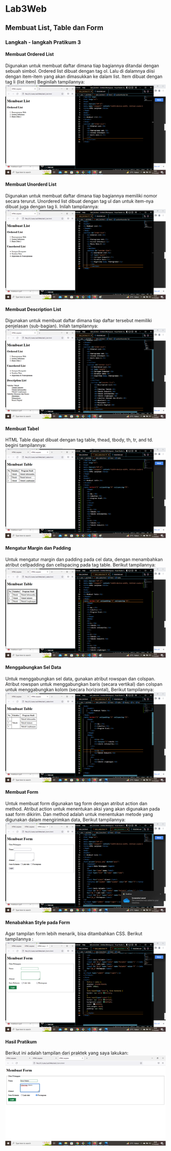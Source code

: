 # Lab3Web
## Membuat List, Table dan Form
### Langkah - langkah Pratikum 3

#### Membuat Ordered List
Digunakan untuk membuat daftar dimana tiap bagiannya ditandai dengan sebuah simbol. Ordered list dibuat dengan tag ol. Lalu di dalamnya diisi dengan item-item yang akan dimasukkan ke dalam list. Item dibuat dengan tag li (list item) Beginilah tampilannya:
![gambar1](screenshot/ss1.png)

#### Membuat Unorderd List
Digunakan untuk membuat daftar dimana tiap bagiannya memiliki nomor secara terurut. Unordered list dibuat dengan tag ul dan untuk item-nya dibuat juga dengan tag li. Inilah tampilannya:
![gambar2](screenshot/ss2.png)

#### Membuat Description List
Digunakan untuk membuat daftar dimana tiap daftar tersebut memiliki penjelasan (sub-bagian). Inilah tampilannya:
![gambar3](screenshot/ss3.png)

#### Membuat Tabel
HTML Table dapat dibuat dengan tag table, thead, tbody, th, tr, and td. begini tampilannya:
![gambar4](screenshot/ss4.png)

#### Mengatur Margin dan Padding
Untuk mengatur margin dan padding pada cel data, dengan menambahkan atribut cellpadding dan cellspacing pada tag table. Berikut tampilannya:
![gambar5](screenshot/ss5.png)

#### Menggabungkan Sel Data
Untuk menggabungkan sel data, gunakan atribut rowspan dan colspan. Atribut rowspan untuk menggabungkan baris (secara vertikal) dan colspan untuk menggabungkan kolom (secara horizontal), Berikut tampilannya:
![gambar6](screenshot/ss6.png)

#### Membuat Form
Untuk membuat form digunakan tag form dengan atribut action dan method. Atribut action untuk menentukan aksi yang akan digunakan pada saat form dikirim. Dan method adalah untuk menentukan metode yang digunakan dalam mengirimkan data, Berikut tampilannya:
![gambar7](screenshot/ss7.png)

#### Menabahkan Style pada Form
Agar tampilan form lebih menarik, bisa ditambahkan CSS. Berikut tampilannya :
![gambar8](screenshot/ss8.png)

#### Hasil Pratikum 
Berikut ini adalah tampilan dari praktek yang saya lakukan:
![gambarhsl](screenshot/hsl.png)